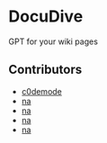# DocuDive
GPT for your wiki pages

## Contributors
- [c0demode](https://github.com/c0demode)
- [na]()
- [na]()
- [na]()
- [na]()
